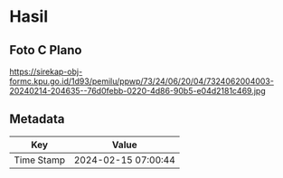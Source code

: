 # Hasil

## Foto C Plano

https://sirekap-obj-formc.kpu.go.id/1d93/pemilu/ppwp/73/24/06/20/04/7324062004003-20240214-204635--76d0febb-0220-4d86-90b5-e04d2181c469.jpg


## Metadata

| Key        | Value               |
| ---------- | ------------------- |
| Time Stamp | 2024-02-15 07:00:44 |




